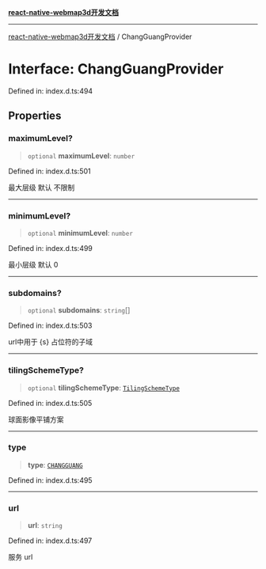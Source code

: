 [**react-native-webmap3d开发文档**](../README.md)

***

[react-native-webmap3d开发文档](../globals.md) / ChangGuangProvider

# Interface: ChangGuangProvider

Defined in: index.d.ts:494

## Properties

### maximumLevel?

> `optional` **maximumLevel**: `number`

Defined in: index.d.ts:501

最大层级 默认 不限制

***

### minimumLevel?

> `optional` **minimumLevel**: `number`

Defined in: index.d.ts:499

最小层级 默认 0

***

### subdomains?

> `optional` **subdomains**: `string`[]

Defined in: index.d.ts:503

url中用于 {s} 占位符的子域

***

### tilingSchemeType?

> `optional` **tilingSchemeType**: [`TilingSchemeType`](../enumerations/TilingSchemeType.md)

Defined in: index.d.ts:505

球面影像平铺方案

***

### type

> **type**: [`CHANGGUANG`](../enumerations/ProviderType.md#changguang)

Defined in: index.d.ts:495

***

### url

> **url**: `string`

Defined in: index.d.ts:497

服务 url
